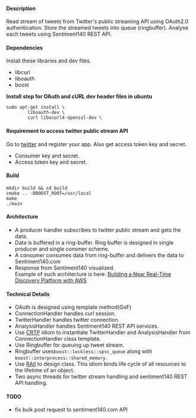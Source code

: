 #### Description    
Read stream of tweets from Twitter's public streaming API using OAuth2.0 authentication. Store the streamed tweets into queue (ringbuffer). Analyse each tweets using Sentiment140 REST API.  

#### Dependencies   
Install these libraries and dev files.
+ libcurl
+ liboauth
+ boost

**Install step for OAuth and cURL dev header files in ubuntu**
```
sudo apt-get install \
        liboauth-dev \
        curl libocurl4-openssl-dev \
```

#### Requirement to access twitter public stream API   
Go to [twitter](https://dev.twitter.com/) and register your app. Also get access token key and secret.
+ Consumer key and secret.
+ Access token key and secret.

#### Build   
```
mkdir build && cd build
cmake .. -DBOOST_ROOT=/usr/local
make
./main
```

#### Architecture     
+ A producer handler subscribes to twitter public stream and gets the data.     
+ Data is buffered in a ring-buffer. Ring buffer is designed in single producer and single consmer scheme.   
+ A consumer consumes data from ring-buffer and delivers the data to Sentiment140.com     
+ Response from Sentiment140 visualized.  
Example of such architecture is here: [Building a Near Real-Time Discovery Platform with AWS](https://aws.amazon.com/blogs/big-data/building-a-near-real-time-discovery-platform-with-aws/)


#### Technical Details      
+ OAuth is designed using template method(GoF)
+ ConnectionHandler handles curl session.
+ TwitterHandler handles twitter connection.
+ AnalysisHandler handles Sentiment140 REST API services.
+ Use [CRTP](https://en.wikipedia.org/wiki/Curiously_recurring_template_pattern) idiom to instantiate TwitterHandler and AnalysisHandler from ConnectionHandler class template.   
+ Use Ringbuffer for queuing up tweet stream.   
+ Ringbuffer uses```boost::lockless::spsc_queue``` along with ```boost::interprocess::shared_memory```.   
+ Use [RAII](http://en.cppreference.com/w/cpp/language/raii) to design class. This idiom binds life cycle of all resources to the lifetime of an object.  
+ Two async threads for twitter stream handling and sentiment140 REST API handling.  


#### TODO       
+ fix bulk post request to sentiment140.com API  

